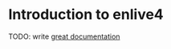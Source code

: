 # Introduction to enlive4

TODO: write [great documentation](http://jacobian.org/writing/what-to-write/)
